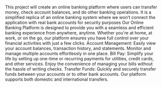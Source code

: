 This project will create an online banking platform where users can transfer money, check account balances, and do other banking operations. It is a simplified replica of an online banking system where we won’t connect the application with real bank accounts for security purposes
Our Online Banking Platform is designed to provide you with a seamless and efficient banking experience from anywhere, anytime. Whether you're at home, at work, or on the go, our platform ensures you have full control over your financial activities with just a few clicks.
Account Management: Easily view your account balances, transaction history, and statements. Monitor and manage multiple accounts effortlessly in one place.
Bill Pay: Simplify your life by setting up one-time or recurring payments for utilities, credit cards, and other services. Enjoy the convenience of managing your bills without the hassle of writing checks.
Transfer Funds: Quickly and securely transfer funds between your accounts or to other bank accounts. Our platform supports both domestic and international transfers.

